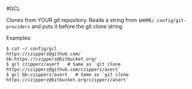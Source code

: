 #GCL

Clones from YOUR git repository. Reads a string from `$HOME/.config/git-providers` and puts it before the git clone string.

Examples:

	$ cat ~/.config/gcl
	https://czipperz@github.com/
	bb:https://czipperz@bitbucket.org/
	$ gcl czipperz/asert   # Same as `git clone https://czipperz@github.com/czipperz/asert`
	$ gcl bb:czipperz/asert   # Same as `git clone https://czipperz@bitbucket.org/czipperz/asert`
